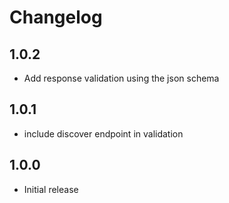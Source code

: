 # Changelog

## 1.0.2

- Add response validation using the json schema

## 1.0.1

- include discover endpoint in validation

## 1.0.0

- Initial release

